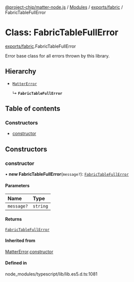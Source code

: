 [@project-chip/matter-node.js](../README.md) / [Modules](../modules.md) / [exports/fabric](../modules/exports_fabric.md) / FabricTableFullError

# Class: FabricTableFullError

[exports/fabric](../modules/exports_fabric.md).FabricTableFullError

Error base class for all errors thrown by this library.

## Hierarchy

- [`MatterError`](exports_common.MatterError.md)

  ↳ **`FabricTableFullError`**

## Table of contents

### Constructors

- [constructor](exports_fabric.FabricTableFullError.md#constructor)

## Constructors

### constructor

• **new FabricTableFullError**(`message?`): [`FabricTableFullError`](exports_fabric.FabricTableFullError.md)

#### Parameters

| Name | Type |
| :------ | :------ |
| `message?` | `string` |

#### Returns

[`FabricTableFullError`](exports_fabric.FabricTableFullError.md)

#### Inherited from

[MatterError](exports_common.MatterError.md).[constructor](exports_common.MatterError.md#constructor)

#### Defined in

node_modules/typescript/lib/lib.es5.d.ts:1081

